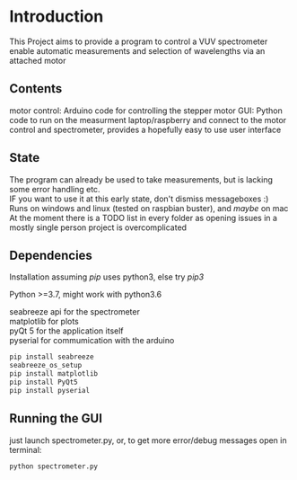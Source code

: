 # Introduction

This Project aims to provide a program to control a VUV spectrometer enable automatic measurements and selection of wavelengths via an attached motor

## Contents

motor control: Arduino code for controlling the stepper motor
GUI: Python code to run on the measurment laptop/raspberry and connect to the motor control and spectrometer, provides a hopefully easy to use user interface

## State

The program can already be used to take measurements, but is lacking some error handling etc.  
IF you want to use it at this early state, don't dismiss messageboxes :)  
Runs on windows and linux (tested on raspbian buster), and *maybe* on mac  
At the moment there is a TODO list in every folder as opening issues in a mostly single person project is overcomplicated  

## Dependencies

Installation assuming *pip* uses python3, else try *pip3*

Python >=3.7, might work with python3.6

seabreeze api for the spectrometer  
matplotlib for plots  
pyQt 5 for the application itself  
pyserial for commumication with the arduino  
```bash
pip install seabreeze
seabreeze_os_setup
pip install matplotlib
pip install PyQt5
pip install pyserial
```

## Running the GUI
just launch spectrometer.py,
or, to get more error/debug messages open in terminal:
```bash
python spectrometer.py
```